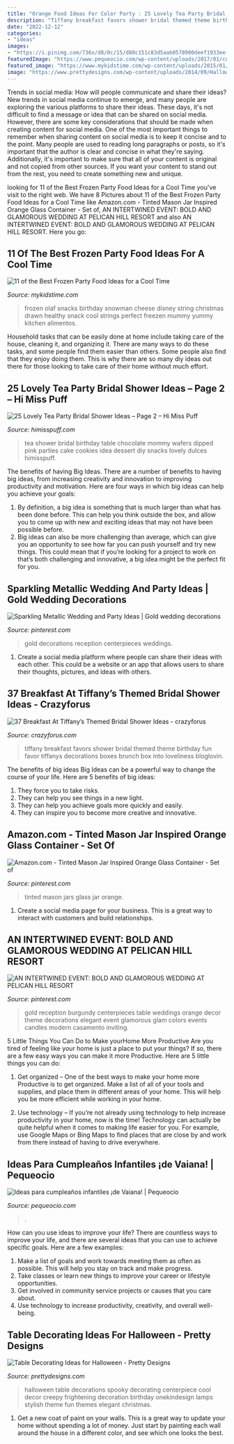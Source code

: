 ```yaml
---
title: "Orange Food Ideas For Color Party : 25 Lovely Tea Party Bridal Shower Ideas – Page 2 – Hi Miss Puff"
description: "Tiffany breakfast favors shower bridal themed theme birthday fun favor tiffanys decorations boxes brunch box into loveliness bloglovin"
date: "2022-12-12"
categories:
- "ideas"
images:
- "https://i.pinimg.com/736x/d8/0c/15/d80c151c83d5aab0578900deef1933ee--wedding-orange-wedding-gold.jpg"
featuredImage: "https://www.pequeocio.com/wp-content/uploads/2017/01/cumpleanos-infantiles-vaiana-6.jpg"
featured_image: "https://www.mykidstime.com/wp-content/uploads/2015/01/olaf-cheesestrings.jpg"
image: "https://www.prettydesigns.com/wp-content/uploads/2014/09/Halloween-Table-with-Stylish-Lamps.jpg"
---
```



Trends in social media: How will people communicate and share their ideas?
New trends in social media continue to emerge, and many people are exploring the various platforms to share their ideas. These days, it's not difficult to find a message or idea that can be shared on social media. However, there are some key considerations that should be made when creating content for social media. 
One of the most important things to remember when sharing content on social media is to keep it concise and to the point. Many people are used to reading long paragraphs or posts, so it's important that the author is clear and concise in what they're saying. Additionally, it's important to make sure that all of your content is original and not copied from other sources. If you want your content to stand out from the rest, you need to create something new and unique.

	

		
looking for 11 of the Best Frozen Party Food Ideas for a Cool Time you've visit to the right web. We have 8 Pictures about 11 of the Best Frozen Party Food Ideas for a Cool Time like Amazon.com - Tinted Mason Jar Inspired Orange Glass Container - Set of, AN INTERTWINED EVENT: BOLD AND GLAMOROUS WEDDING AT PELICAN HILL RESORT and also AN INTERTWINED EVENT: BOLD AND GLAMOROUS WEDDING AT PELICAN HILL RESORT. Here you go:
		
    
## 11 Of The Best Frozen Party Food Ideas For A Cool Time

<img loading=lazy src="https://www.mykidstime.com/wp-content/uploads/2015/01/olaf-cheesestrings.jpg" onerror="this.onerror=null;this.src='https://tse4.mm.bing.net/th?id=OIP.FtgjSruC5_yi2doMvwW3HQHaOq&amp;pid=15.1';" alt="11 of the Best Frozen Party Food Ideas for a Cool Time">

_Source: mykidstime.com_

>frozen olaf snacks birthday snowman cheese disney string christmas drawn healthy snack cool strings perfect freezen mummy yummy kitchen alimentos. 

	

Household tasks that can be easily done at home include taking care of the house, cleaning it, and organizing it. There are many ways to do these tasks, and some people find them easier than others. Some people also find that they enjoy doing them. This is why there are so many diy ideas out there for those looking to take care of their home without much effort.

    
## 25 Lovely Tea Party Bridal Shower Ideas – Page 2 – Hi Miss Puff

<img loading=lazy src="https://www.himisspuff.com/wp-content/uploads/2017/04/bridal-shower-cookies.jpg" onerror="this.onerror=null;this.src='https://tse1.mm.bing.net/th?id=OIP.c-YyEwNlH4MjH8IH0slmPwHaLH&amp;pid=15.1';" alt="25 Lovely Tea Party Bridal Shower Ideas – Page 2 – Hi Miss Puff">

_Source: himisspuff.com_

>tea shower bridal birthday table chocolate mommy wafers dipped pink parties cake cookies idea dessert diy snacks lovely dulces himisspuff. 

	

The benefits of having Big Ideas.
There are a number of benefits to having big ideas, from increasing creativity and innovation to improving productivity and motivation. Here are four ways in which big ideas can help you achieve your goals: 
1. By definition, a big idea is something that is much larger than what has been done before. This can help you think outside the box, and allow you to come up with new and exciting ideas that may not have been possible before. 
2. Big ideas can also be more challenging than average, which can give you an opportunity to see how far you can push yourself and try new things. This could mean that if you’re looking for a project to work on that’s both challenging and innovative, a big idea might be the perfect fit for you. 

    
## Sparkling Metallic Wedding And Party Ideas | Gold Wedding Decorations

<img loading=lazy src="https://i.pinimg.com/736x/6a/01/48/6a0148338f337b12140f2c2197299641--white-gold-weddings-white-and-gold-reception.jpg" onerror="this.onerror=null;this.src='https://tse3.mm.bing.net/th?id=OIP.ifQ9cr1Pexmpzw77aVOl_gHaLH&amp;pid=15.1';" alt="Sparkling Metallic Wedding and Party Ideas | Gold wedding decorations">

_Source: pinterest.com_

>gold decorations reception centerpieces weddings. 

	

1. Create a social media platform where people can share their ideas with each other. This could be a website or an app that allows users to share their thoughts, pictures, and ideas with others. 

    
## 37 Breakfast At Tiffany’s Themed Bridal Shower Ideas - Crazyforus

<img loading=lazy src="https://i.weddingomania.com/2016/04/bridal-shower-favors-packed-into-tiffany-blue-boxes-and-with-white-ribbons-will-be-a-nice-idea-for-such-a-themed-party.jpg" onerror="this.onerror=null;this.src='https://tse3.mm.bing.net/th?id=OIP.S7tE7PWLYUQ84xHW_rlScQHaLC&amp;pid=15.1';" alt="37 Breakfast At Tiffany’s Themed Bridal Shower Ideas - crazyforus">

_Source: crazyforus.com_

>tiffany breakfast favors shower bridal themed theme birthday fun favor tiffanys decorations boxes brunch box into loveliness bloglovin. 

	

The benefits of big ideas
Big Ideas can be a powerful way to change the course of your life. Here are 5 benefits of big ideas:
1. They force you to take risks.
2. They can help you see things in a new light.
3. They can help you achieve goals more quickly and easily.
4. They can inspire you to become more creative and innovative.

    
## Amazon.com - Tinted Mason Jar Inspired Orange Glass Container - Set Of

<img loading=lazy src="https://i.pinimg.com/736x/55/a9/41/55a9417023471475a3933773ed9b6218--tinted-mason-jars-glass-containers.jpg" onerror="this.onerror=null;this.src='https://tse4.mm.bing.net/th?id=OIP.ViyrI00KY_S8sFKozRmFZwDQEr&amp;pid=15.1';" alt="Amazon.com - Tinted Mason Jar Inspired Orange Glass Container - Set of">

_Source: pinterest.com_

>tinted mason jars glass jar orange. 

	

1. Create a social media page for your business. This is a great way to interact with customers and build relationships.

    
## AN INTERTWINED EVENT: BOLD AND GLAMOROUS WEDDING AT PELICAN HILL RESORT

<img loading=lazy src="https://i.pinimg.com/736x/d8/0c/15/d80c151c83d5aab0578900deef1933ee--wedding-orange-wedding-gold.jpg" onerror="this.onerror=null;this.src='https://tse4.mm.bing.net/th?id=OIP.EINAYuLrcEDhFcAE07h9KQAAAA&amp;pid=15.1';" alt="AN INTERTWINED EVENT: BOLD AND GLAMOROUS WEDDING AT PELICAN HILL RESORT">

_Source: pinterest.com_

>gold reception burgundy centerpieces table weddings orange decor theme decorations elegant event glamorous glam colors events candles modern casamento inviting. 

	

5 Little Things You Can Do to Make yourHome More Productive
Are you tired of feeling like your home is just a place to put your things? If so, there are a few easy ways you can make it more Productive. Here are 5 little things you can do:
1. Get organized – One of the best ways to make your home more Productive is to get organized. Make a list of all of your tools and supplies, and place them in different areas of your home. This will help you be more efficient while working in your home.

2. Use technology – If you’re not already using technology to help increase productivity in your home, now is the time! Technology can actually be quite helpful when it comes to making life easier for you. For example, use Google Maps or Bing Maps to find places that are close by and work from there instead of having to drive everywhere.


    
## Ideas Para Cumpleaños Infantiles ¡de Vaiana! | Pequeocio

<img loading=lazy src="https://www.pequeocio.com/wp-content/uploads/2017/01/cumpleanos-infantiles-vaiana-6.jpg" onerror="this.onerror=null;this.src='https://tse1.mm.bing.net/th?id=OIP.lEJ7uC0Y9_Om7iVkK8afqwHaLH&amp;pid=15.1';" alt="Ideas para cumpleaños infantiles ¡de Vaiana! | Pequeocio">

_Source: pequeocio.com_

>. 

	

How can you use ideas to improve your life?
There are countless ways to improve your life, and there are several ideas that you can use to achieve specific goals. Here are a few examples: 
1. Make a list of goals and work towards meeting them as often as possible. This will help you stay on track and make progress.
2. Take classes or learn new things to improve your career or lifestyle opportunities.
3. Get involved in community service projects or causes that you care about.
4. Use technology to increase productivity, creativity, and overall well-being.

    
## Table Decorating Ideas For Halloween - Pretty Designs

<img loading=lazy src="https://www.prettydesigns.com/wp-content/uploads/2014/09/Halloween-Table-with-Stylish-Lamps.jpg" onerror="this.onerror=null;this.src='https://tse3.mm.bing.net/th?id=OIP.g3jmLUfSzBVqAg23M_AXTQHaLH&amp;pid=15.1';" alt="Table Decorating Ideas for Halloween - Pretty Designs">

_Source: prettydesigns.com_

>halloween table decorations spooky decorating centerpiece cool decor creepy frightening decoration birthday onekindesign lamps stylish theme fun themes elegant christmas. 

	

1. Get a new coat of paint on your walls. This is a great way to update your home without spending a lot of money. Just start by painting each wall around the house in a different color, and see which one looks the best.

